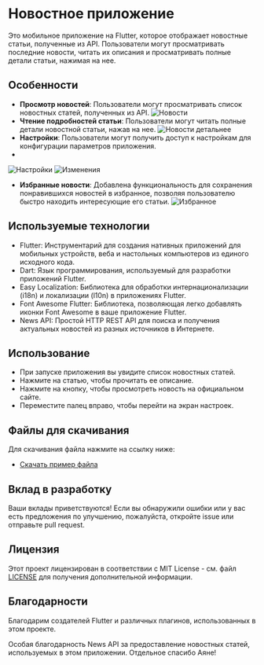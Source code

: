 # Новостное приложение

Это мобильное приложение на Flutter, которое отображает новостные статьи, полученные из API. Пользователи могут просматривать последние новости, читать их описания и просматривать полные детали статьи, нажимая на нее.

## Особенности

- **Просмотр новостей**: Пользователи могут просматривать список новостных статей, полученных из API.
![Новости](screenshots/newsScreen.png)
- **Чтение подробностей статьи**: Пользователи могут читать полные детали новостной статьи, нажав на нее.
![Новости детальнее](screenshots/newsDetailScreen.png)
- **Настройки**: Пользователи могут получить доступ к настройкам для конфигурации параметров приложения.
- 
![Настройки](screenshots/settingsScreen.png)
![Изменения](screenshots/changes.png)
- **Избранные новости**: Добавлена функциональность для сохранения понравившихся новостей в избранное, позволяя пользователю быстро находить интересующие его статьи.
  ![Избранное](screenshots/favoritesScreen.png)

## Используемые технологии

- Flutter: Инструментарий для создания нативных приложений для мобильных устройств, веба и настольных компьютеров из единого исходного кода.
- Dart: Язык программирования, используемый для разработки приложений Flutter.
- Easy Localization: Библиотека для обработки интернационализации (i18n) и локализации (l10n) в приложениях Flutter.
- Font Awesome Flutter: Библиотека, позволяющая легко добавлять иконки Font Awesome в ваше приложение Flutter.
- News API: Простой HTTP REST API для поиска и получения актуальных новостей из разных источников в Интернете.

## Использование

- При запуске приложения вы увидите список новостных статей.
- Нажмите на статью, чтобы прочитать ее описание.
- Нажмите на кнопку, чтобы просмотреть новость на официальном сайте.
- Переместите палец вправо, чтобы перейти на экран настроек.

## Файлы для скачивания

Для скачивания файла нажмите на ссылку ниже:

- [Скачать пример файла](https://github.com/ED1LOAD/Flutter-News-App/blob/main/app-release.apk)


## Вклад в разработку

Ваши вклады приветствуются! Если вы обнаружили ошибки или у вас есть предложения по улучшению, пожалуйста, откройте issue или отправьте pull request.

## Лицензия

Этот проект лицензирован в соответствии с MIT License - см. файл [LICENSE](LICENSE) для получения дополнительной информации.

## Благодарности

Благодарим создателей Flutter и различных плагинов, использованных в этом проекте.

Особая благодарность News API за предоставление новостных статей, используемых в этом приложении.
Отдельное спасибо Аяне!
